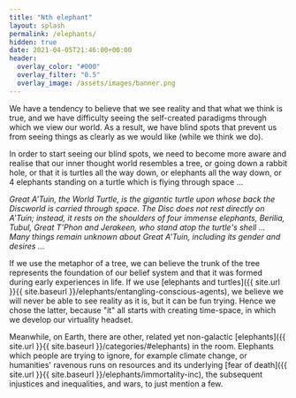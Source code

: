 ```yaml
---
title: "Nth elephant"
layout: splash
permalink: /elephants/
hidden: true
date: 2021-04-05T21:46:00+00:00
header:
  overlay_color: "#000"
  overlay_filter: "0.5"
  overlay_image: /assets/images/banner.png
---
```


We have a tendency to believe that we see reality and that what we think is true,  and we have difficulty seeing the self-created paradigms through which we view our world. As a result, we have blind spots that prevent us from seeing things as clearly as we would like (while we think we do).

In order to start seeing our blind spots, we need to become more aware and realise that our inner thought world resembles a tree, or going down a rabbit hole, or that it is turtles all the way down, or elephants all the way down, or 4 elephants standing on a turtle which is flying through space ... 

_Great A'Tuin, the World Turtle, is the gigantic turtle upon whose back the Discworld is carried through space. The Disc does not rest directly on A'Tuin; instead, it rests on the shoulders of four immense elephants, Berilia, Tubul, Great T'Phon and Jerakeen, who stand atop the turtle's shell ... Many things remain unknown about Great A'Tuin, including its gender and desires ..._

If we use the metaphor of a tree, we can believe the trunk of the tree represents the foundation of our belief system and that it was formed during early experiences in life. If we use [elephants and turtles]({{ site.url }}{{ site.baseurl }}/elephants/entangling-conscious-agents), we believe we will never be able to see reality as it is, but it can be fun trying. Hence we chose the latter, because "it" all starts with creating time-space, in which we develop our virtuality headset. 

Meanwhile, on Earth, there are other, related yet non-galactic [elephants]({{ site.url }}{{ site.baseurl }}/categories/#elephants) in the room. Elephants which people are trying to ignore, for example climate change, or humanities' ravenous runs on resources and its underlying [fear of death]({{ site.url }}{{ site.baseurl }}/elephants/immortality-inc), the subsequent injustices and inequalities, and wars, to just mention a few.

